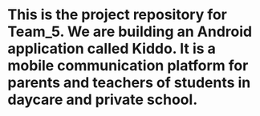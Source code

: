 # This is the project repository for Team_5. We are building an Android application called Kiddo. It is a mobile communication platform for parents and teachers of students in daycare and private school.
